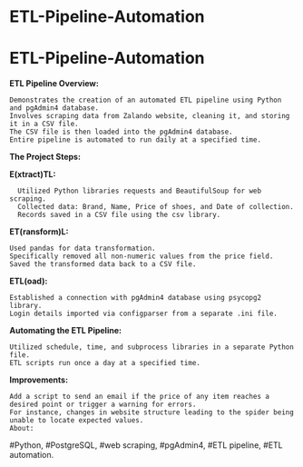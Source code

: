 # ETL-Pipeline-Automation

# ETL-Pipeline-Automation

**ETL Pipeline Overview:**

    Demonstrates the creation of an automated ETL pipeline using Python and pgAdmin4 database.
    Involves scraping data from Zalando website, cleaning it, and storing it in a CSV file.
    The CSV file is then loaded into the pgAdmin4 database.
    Entire pipeline is automated to run daily at a specified time.

**The Project Steps:**

**E(xtract)TL:**

      Utilized Python libraries requests and BeautifulSoup for web scraping.
      Collected data: Brand, Name, Price of shoes, and Date of collection.
      Records saved in a CSV file using the csv library.
  
**ET(ransform)L:**

    Used pandas for data transformation.
    Specifically removed all non-numeric values from the price field.
    Saved the transformed data back to a CSV file.
  
**ETL(oad):**

    Established a connection with pgAdmin4 database using psycopg2 library.
    Login details imported via configparser from a separate .ini file.
  
**Automating the ETL Pipeline:**

    Utilized schedule, time, and subprocess libraries in a separate Python file.
    ETL scripts run once a day at a specified time.

**Improvements:**

    Add a script to send an email if the price of any item reaches a desired point or trigger a warning for errors.
    For instance, changes in website structure leading to the spider being unable to locate expected values.
    About:



#Python, #PostgreSQL, #web scraping, #pgAdmin4, #ETL pipeline, #ETL automation.
